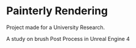 # Painterly Rendering

Project made for a University Research.

A study on brush Post Process in Unreal Engine 4
